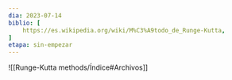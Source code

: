 ```yaml
---
dia: 2023-07-14
biblio: [
	https://es.wikipedia.org/wiki/M%C3%A9todo_de_Runge-Kutta,
]
etapa: sin-empezar
---
```










![[Runge-Kutta methods/Índice#Archivos]]